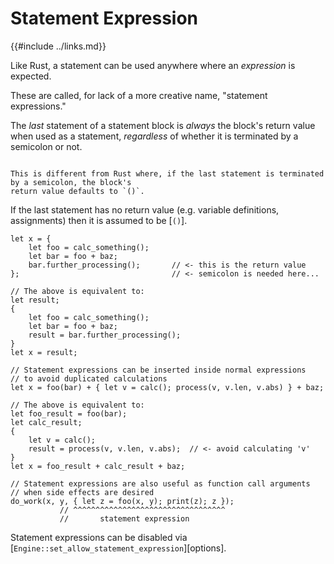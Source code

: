 Statement Expression
====================

{{#include ../links.md}}

Like Rust, a statement can be used anywhere where an _expression_ is expected.

These are called, for lack of a more creative name, "statement expressions."

The _last_ statement of a statement block is _always_ the block's return value when used as a statement,
_regardless_ of whether it is terminated by a semicolon or not.

```admonish warning "Differs from Rust"

This is different from Rust where, if the last statement is terminated by a semicolon, the block's
return value defaults to `()`.
```

If the last statement has no return value (e.g. variable definitions, assignments) then it is
assumed to be [`()`].

```rust,no_run
let x = {
    let foo = calc_something();
    let bar = foo + baz;
    bar.further_processing();       // <- this is the return value
};                                  // <- semicolon is needed here...

// The above is equivalent to:
let result;
{
    let foo = calc_something();
    let bar = foo + baz;
    result = bar.further_processing();
}
let x = result;

// Statement expressions can be inserted inside normal expressions
// to avoid duplicated calculations
let x = foo(bar) + { let v = calc(); process(v, v.len, v.abs) } + baz;

// The above is equivalent to:
let foo_result = foo(bar);
let calc_result;
{
    let v = calc();
    result = process(v, v.len, v.abs);  // <- avoid calculating 'v'
}
let x = foo_result + calc_result + baz;

// Statement expressions are also useful as function call arguments
// when side effects are desired
do_work(x, y, { let z = foo(x, y); print(z); z });
           // ^^^^^^^^^^^^^^^^^^^^^^^^^^^^^^^^^^
           //       statement expression
```

Statement expressions can be disabled via [`Engine::set_allow_statement_expression`][options].
